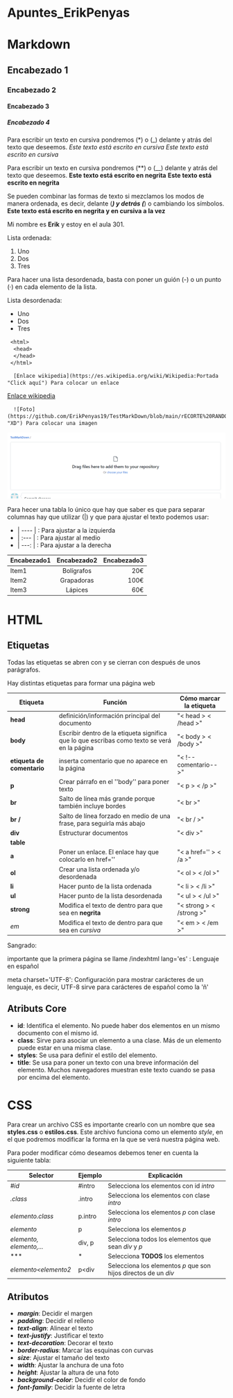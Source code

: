 # Apuntes_ErikPenyas

# Markdown

## Encabezado 1
### Encabezado 2
#### Encabezado 3
##### Encabezado 4

Para escribir un texto en cursiva pondremos (*) o (_) delante y atrás del texto que deseemos.
*Este texto está escrito en cursiva*
_Este texto está escrito en cursiva_

Para escribir un texto en cursiva pondremos (**) o (__) delante y atrás del texto que deseemos.
**Este texto está escrito en negrita**
__Este texto está escrito en negrita__

Se pueden combinar las formas de texto si mezclamos los modos de manera ordenada, es decir, delante (_**) y detrás (**_) o cambiando los símbolos.
__**Este texto está escrito en negrita y en cursiva a la vez**__

Mi nombre es **__Erik__** y estoy en el aula 301.

Lista ordenada:
  1. Uno
  2. Dos
  3. Tres

Para hacer una lista desordenada, basta con poner un guión (-) o un punto (·) en cada elemento de la lista.

Lista desordenada:
- Uno
- Dos
- Tres

```
 <html>
  <head>
  </head>
 </html>
```
```
  [Enlace wikipedia](https://es.wikipedia.org/wiki/Wikipedia:Portada "Click aquí") Para colocar un enlace
```
 
 [Enlace wikipedia](https://es.wikipedia.org/wiki/Wikipedia:Portada "Click aquí")

```
  ![Foto](https://github.com/ErikPenyas19/TestMarkDown/blob/main/rECORTE%20RANDOM.PNG "XD") Para colocar una imagen
```

![Foto](https://github.com/ErikPenyas19/TestMarkDown/blob/main/rECORTE%20RANDOM.PNG "XD")



Para hecer una tabla lo único que hay que saber es que para separar columnas hay que utilizar (|) y que para ajustar el texto podemos usar:

- | ---- | : Para ajustar a la izquierda
- | :--- | : Para ajustar al medio
- | ---: | : Para ajustar a la derecha

| Encabezado1 | Encabezado2 | Encabezado3 |
| ----------- |:-----------:| -----------:|
| Item1 | Bolígrafos | 20€ |
| Item2 | Grapadoras | 100€ |
| Item3 | Lápices | 60€ |


# HTML

## Etiquetas

Todas las etiquetas se abren con <nombreetiqueta> y se cierran con </nombreetiqueta> después de unos parágrafos.

Hay distintas etiquetas para formar una página web

| Etiqueta | Función | Cómo marcar la etiqueta |
| -------- | ------- | ----------------------- |
| **head** | definición/información principal del documento | "< head > < /head >"
| **body** | Escribir dentro de la etiqueta significa que lo que escribas como texto se verá en la página | "< body > < /body >"
| **etiqueta de comentario** | inserta comentario que no aparece en la página | "< !--comentario-- >"
| **p** | Crear párrafo en el ''body'' para poner texto | "< p > < /p >"
| **br** | Salto de línea más grande porque también incluye bordes | "< br >"
| **br /**| Salto de línea forzado en medio de una frase, para seguirla más abajo | "< br / >"
| **div** | Estructurar documentos | "< div >"
| **table** |
| **a** | Poner un enlace. El enlace hay que colocarlo en href='' | "< a href='' > < /a >"
| **ol**| Crear una lista ordenada y/o desordenada | "< ol > < /ol >"
| **li** | Hacer punto de la lista ordenada | "< li > < /li >"
| **ul** | Hacer punto de la lista desordenada | "< ul > < /ul >"
| **strong** | Modifica el texto de dentro para que sea en **negrita** | "< strong > < /strong >"
| *em* | Modifica el texto de dentro para que sea en _cursiva_ | "< em > < /em >"

Sangrado:

importante que la primera página se llame /indexhtml
lang='es' : Lenguaje en español

meta charset='UTF-8': Configuración para mostrar carácteres de un lenguaje, es decir, UTF-8 sirve para carácteres de español como la 'ñ'

## Atributs Core

- **id**: Identifica el elemento. No puede haber dos elementos en un mismo documento con el mismo id.
- **class**: Sirve para asociar un elemento a una clase. Más de un elemento puede estar en una misma clase.
- **styles**: Se usa para definir el estilo del elemento.
- **title**: Se usa para poner un texto con una breve información del elemento. Muchos navegadores muestran este texto cuando se pasa por encima del elemento.

# CSS

Para crear un archivo CSS es importante crearlo con un nombre que sea **styles.css** o **estilos.css**. Este archivo funciona como un elemento _style_, en el que podremos modificar la forma en la que se verá nuestra página web.

Para poder modificar cómo deseamos debemos tener en cuenta la siguiente tabla:

| **Selector** | **Ejemplo** | **Explicación** |
| ------------ | ----------- | --------------- |
| *#id* | #intro | Selecciona los elementos con id _intro_ |
| *.class* | .intro | Selecciona los elementos con clase _intro_ |
| *elemento.class* | p.intro | Selecciona los elementos _p_ con clase _intro_ |
| *elemento* | p | Selecciona los elementos _p_ |
| *elemento, elemento,...* | div, p | Selecciona todos los elementos que sean _div_ y _p_ |
| *** | * | Selecciona **TODOS** los elementos |
| *elemento<elemento2* | p<div | Selecciona los elementos _p_ que son hijos directos de un _div_ |

## Atributos 

- _**margin**_: Decidir el margen
- _**padding**_: Decidir el relleno
- _**text-align**_: Alinear el texto
- _**text-justify**_: Justificar el texto
- _**text-decoration**_: Decorar el texto
- _**border-radius**_: Marcar las esquinas con curvas
- _**size**_: Ajustar el tamaño del texto
- _**width**_: Ajustar la anchura de una foto
- _**height**_: Ajustar la altura de una foto
- _**background-color**_: Decidir el color de fondo
- _**font-family**_: Decidir la fuente de letra
